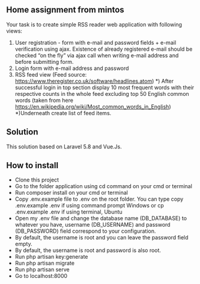 
## Home assignment from mintos

Your task is to create simple RSS reader web application with following views:
1) User registration - form with e-mail and password fields + e-mail verification using ajax.
Existence of already registered e-mail should be checked “on the fly” via ajax call when writing e-mail address and before submitting form.
2) Login form with e-mail address and password
3) RSS feed view (Feed source: https://www.theregister.co.uk/software/headlines.atom)
     *) After successful login in top section display 10 most frequent words with their respective counts in the whole feed excluding top 50 English common words (taken from here https://en.wikipedia.org/wiki/Most_common_words_in_English)
     *)Underneath create list of feed items.

## Solution

This solution based on Laravel 5.8 and Vue.Js.

## How to install

- Clone this project
- Go to the folder application using cd command on your cmd or terminal
- Run composer install on your cmd or terminal
- Copy .env.example file to .env on the root folder. You can type copy .env.example .env if using command prompt Windows or cp .env.example .env if using terminal, Ubuntu
- Open my .env file and change the database name (DB_DATABASE) to whatever you have, username (DB_USERNAME) and password (DB_PASSWORD) field correspond to your configuration. 
- By default, the username is root and you can leave the password field empty. 
- By default, the username is root and password is also root.
- Run php artisan key:generate
- Run php artisan migrate
- Run php artisan serve
- Go to localhost:8000

